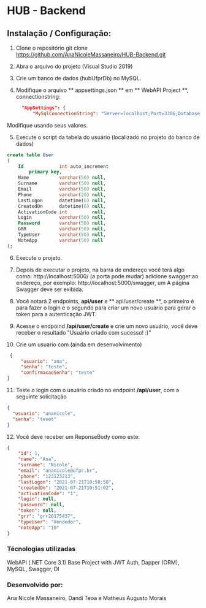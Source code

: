 # HUB - Backend

## Instalação / Configuração:

1) Clone o repositório 
git clone https://github.com/AnaNicoleMassaneiro/HUB-Backend.git

2) Abra o arquivo do projeto (Visual Studio 2019)

3) Crie um banco de dados (hubUfprDb) no MySQL.

4) Modifique o arquivo ** appsettings.json ** em ** WebAPI Project **, connectionstring:
   ```json
     "AppSettings": {
         "MySqlConnectionString": "Server=localhost;Port=3306;Database=hubUfprDb;Uid=nomeDoAutenticadoDoBanco;Pwd=senha;"
   ```
Modifique usando seus valores.

5) Execute o script da tabela do usuário (localizado no projeto do banco de dados)

```sql
create table User
(
    Id             int auto_increment
        primary key,
    Name           varchar(50) null,
    Surname        varchar(50) null,
    Email          varchar(50) null,
    Phone          varchar(20) null,
    LastLogon      datetime(6) null,
    CreatedOn      datetime(6) null,
    ActivationCode int         null,
    Login          varchar(50) null,
    Password       varchar(50) null,
    GRR            varchar(50) null,
    TypeUser       varchar(50) null,
    NoteApp        varchar(50) null
);

```

6) Execute o projeto.

7) Depois de executar o projeto, na barra de endereço você terá algo como: http://localhost:5000/ (a porta pode mudar) adicione swagger ao endereço, por exemplo: http://localhost:5000/swagger, um A página Swagger deve ser exibida.

8) Você notará 2 endpoints, **api/user** e ** api/user/create **, o primeiro é para fazer o login e o segundo para criar um novo usuário para gerar o token para a autenticação JWT.

9) Acesse o endpoind **/api/user/create** e crie um novo usuário, você deve receber o resultado "Usuário criado com sucesso! :)"

10) Crie um usuario com  (ainda em desenvolvimento)

```json
 {
     "usuario": "ana",
     "senha": "teste",
     "confirmacaoSenha": "teste"
}
```

11) Teste o login com o usuário criado no endpoint **/api/user**, com a seguinte solicitação
```json
{
  "usuario": "ananicole",
  "senha": "teset"
}
```
12) Você deve receber um ReponseBody como este:
```json
{
    "id": 1,
    "name": "Ana",
    "surname": "Nicole",
    "email": "ananicole@ufpr.br",
    "phone": "123123213",
    "lastLogon": "2021-07-21T10:50:58",
    "createdOn": "2021-07-21T10:51:02",
    "activationCode": "1",
    "login": null,
    "password": null,
    "token": null,
    "grr": "grr20175437",
    "typeUser": "Vendedor",
    "noteApp": "10"
}
```

### Técnologias utilizadas
WebAPI (.NET Core 3.1) Base Project with JWT Auth, Dapper (ORM), MySQL, Swagger, DI

### Desenvolvido por:
Ana Nicole Massaneiro, Dandi Teoa e Matheus Augusto Morais
